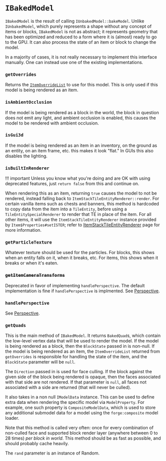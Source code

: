 `IBakedModel`
=============

`IBakedModel` is the result of calling `IUnbakedModel::bakeModel`. Unlike `IUnbakedModel`, which purely represents a shape without any concept of items or blocks, `IBakedModel` is not as abstract; it represents geometry that has been optimized and reduced to a form where it is (almost) ready to go to the GPU. It can also process the state of an item or block to change the model.

In a majority of cases, it is not really necessary to implement this interface manually. One can instead use one of the existing implementations.

### `getOverrides`

Returns the [`ItemOverrideList`][ItemOverrideList] to use for this model. This is only used if this model is being rendered as an item.

### `isAmbientOcclusion`

If the model is being rendered as a block in the world, the block in question does not emit any light, and ambient occlusion is enabled, this causes the model to be rendered with ambient occlusion.

### `isGui3d`

If the model is being rendered as an item in an inventory, on the ground as an entity, on an item frame, etc. this makes it look "flat." In GUIs this also disables the lighting.

### `isBuiltInRenderer`

!!! important
    Unless you know what you're doing and are OK with using deprecated features, just `return false` from this and continue on.

When rendering this as an item, returning `true` causes the model to not be rendered, instead falling back to `ItemStackTileEntityRenderer::render`. For certain vanilla items such as chests and banners, this method is hardcoded to copy data from the item into a `TileEntity`, before using a `TileEntitySpecialRenderer` to render that TE in place of the item. For all other items, it will use the `ItemStackTileEntityRenderer` instance provided by `Item$Properties#setISTER`; refer to [ItemStackTileEntityRenderer][ister] page for more information.

### `getParticleTexture`

Whatever texture should be used for the particles. For blocks, this shows when an entity falls on it, when it breaks, etc. For items, this shows when it breaks or when it's eaten.

### <s>`getItemCameraTransforms`</s>

Deprecated in favor of implementing `handlePerspective`. The default implementation is fine if `handlePerspective` is implmented. See [Perspective][].

### `handlePerspective`

See [Perspective][].

### `getQuads`

This is the main method of `IBakedModel`. It returns `BakedQuad`s, which contain the low-level vertex data that will be used to render the model. If the model is being rendered as a block, then the `BlockState` passed in is non-null. If the model is being rendered as an item, the `ItemOverrideList` returned from `getOverrides` is responsible for handling the state of the item, and the `BlockState` parameter will be `null`.

The `Direction` passed in is used for face culling. If the block against the given side of the block being rendered is opaque, then the faces associated with that side are not rendered. If that parameter is `null`, all faces not associated with a side are returned (that will never be culled).

It also takes in a non null `IModelData` instance. This can be used to define extra data when rendering the specific model via `ModelProperty`. For example, one such property is `CompositeModelData`, which is used to store any additional submodel data for a model using the `forge:composite` model loader.

Note that this method is called very often: once for every combination of non-culled face and supported block render layer (anywhere between 0 to 28 times) *per block in world*. This method should be as fast as possible, and should probably cache heavily.

The `rand` parameter is an instance of Random.

[Perspective]: perspective.md
[ItemOverrideList]: itemoverridelist.md
[ister]: ../../rendering/ister.md
